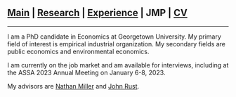 
## [Main](https://gsileo.github.io/) | [Research](/research.html) | [Experience](/experience.html) | JMP | [CV](/cv/Sileo_CV.pdf)

* * *

I am a PhD candidate in Economics at Georgetown University. My primary field of interest is empirical industrial organization. My secondary fields are public economics and environmental economics.

I am currently on the job market and am available for interviews, including at the ASSA 2023 Annual Meeting on January 6-8, 2023.

My advisors are [Nathan Miller](http://www.nathanhmiller.org/) and [John Rust](https://editorialexpress.com/jrust/).
